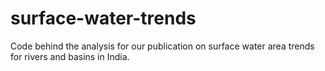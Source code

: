 # surface-water-trends
Code behind the analysis for our publication on surface water area trends for rivers and basins in India.
